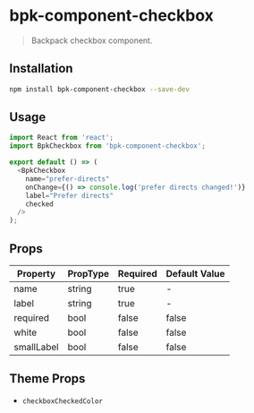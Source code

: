 # bpk-component-checkbox

> Backpack checkbox component.

## Installation

```sh
npm install bpk-component-checkbox --save-dev
```

## Usage

```js
import React from 'react';
import BpkCheckbox from 'bpk-component-checkbox';

export default () => (
  <BpkCheckbox
    name="prefer-directs"
    onChange={() => console.log('prefer directs changed!')}
    label="Prefer directs"
    checked
  />
);
```

## Props

| Property   | PropType | Required | Default Value |
| ---------- | -------- | -------- | ------------- |
| name       | string   | true     | -             |
| label      | string   | true     | -             |
| required   | bool     | false    | false         |
| white      | bool     | false    | false         |
| smallLabel | bool     | false    | false         |

## Theme Props

+ `checkboxCheckedColor`
